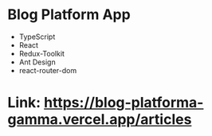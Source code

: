 # Blog Platform App

- TypeScript
- React
- Redux-Toolkit
- Ant Design
- react-router-dom

# Link: https://blog-platforma-gamma.vercel.app/articles
